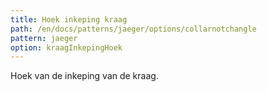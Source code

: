 ```yaml
---
title: Hoek inkeping kraag
path: /en/docs/patterns/jaeger/options/collarnotchangle
pattern: jaeger
option: kraagInkepingHoek
---
```


Hoek van de inkeping van de kraag.